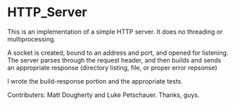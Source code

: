 HTTP_Server
===========

This is an implementation of a simple HTTP server.  It does no threading or multiprocessing.

  A socket is created, bound to an address and port, and opened for listening.  The server parses through the request
  header, and then builds and sends an appropriate response (directory listing, file, or proper error repsonse)

I wrote the build-response portion and the appropriate tests.

Contributers:  Matt Dougherty and Luke Petschauer.  Thanks, guys.
